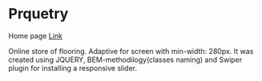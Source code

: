 # Prquetry

Home page 
[Link](https://alinaandriychuk.github.io/FlooringStore/)

Online store of flooring. Adaptive for screen with min-width: 280px. It was created using JQUERY, BEM-methodilogy(classes naming) and Swiper plugin for installing a responsive slider.
